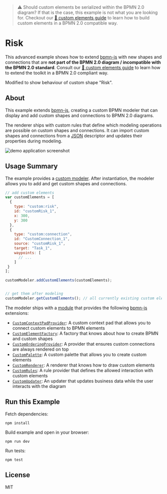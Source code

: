 > :warning: Should custom elements be serialized within the BPMN 2.0 diagram? If that is the case, this example is not what you are looking for. Checkout our [:notebook: custom elements guide](https://github.com/bpmn-io/bpmn-js-examples/tree/master/custom-elements) to learn how to build custom elements in a BPMN 2.0 compatible way.


# Risk

This advanced example shows how to extend [bpmn-js](https://github.com/bpmn-io/bpmn-js) with new shapes and connections that are __not part of the BPMN 2.0 diagram / incompatible with the BPMN 2.0 standard__. Consult our [:notebook: custom elements guide](https://github.com/bpmn-io/bpmn-js-examples/tree/master/custom-elements) to learn how to extend the toolkit in a BPMN 2.0 compliant way.

Modified to show behaviour of custom shape "Risk".

## About

This example extends [bpmn-js](https://github.com/bpmn-io/bpmn-js), creating a custom BPMN modeler that can display and add custom shapes and connections to BPMN 2.0 diagrams.

The renderer ships with custom rules that define which modeling operations are possible on custom shapes and connections.
It can import custom shapes and connections from a [JSON](http://json.org/) descriptor and updates their properties during modeling.

![demo application screenshot](docs/screenshot.png "bpmn-js custom elements example")


## Usage Summary

The example provides a [custom modeler](app/custom-modeler/index.js). After instantiation, the modeler allows you to add and get custom shapes and connections.

```javascript
// add custom elements
var customElements = [
  {
    type: "custom:risk",
    id: "customRisk_1",
    x: 300,
    y: 300
  },
  {
    type: "custom:connection",
    id: "CustomConnection_1",
    source: "customRisk_1",
    target: "Task_1",
    waypoints: [
      // ...
    ]
 }
];

customModeler.addCustomElements(customElements);


// get them after modeling
customModeler.getCustomElements(); // all currently existing custom elements
```

The modeler ships with a [module](app/custom-modeler/custom/index.js) that provides the following [bpmn-js](https://github.com/bpmn-io/bpmn-js) extensions:

* [`CustomContextPadProvider`](app/custom-modeler/custom/CustomContextPadProvider.js): A custom context pad that allows you to connect custom elements to BPMN elements
* [`CustomElementFactory`](app/custom-modeler/custom/CustomElementFactory.js): A factory that knows about how to create BPMN and custom shapes
* [`CustomOrderingProvider`](app/custom-modeler/custom/CustomOrderingProvider.js): A provider that ensures custom connections are always rendered on top
* [`CustomPalette`](app/custom-modeler/custom/CustomPalette.js): A custom palette that allows you to create custom elements
* [`CustomRenderer`](app/custom-modeler/custom/CustomRenderer.js): A renderer that knows how to draw custom elements
* [`CustomRules`](app/custom-modeler/custom/CustomRules.js): A rule provider that defines the allowed interaction with custom elements
* [`CustomUpdater`](app/custom-modeler/custom/CustomUpdater.js): An updater that updates business data while the user interacts with the diagram


## Run this Example

Fetch dependencies:

```
npm install
```

Build example and open in your browser:

```
npm run dev
```

Run tests:

```
npm test
```

## License

MIT
